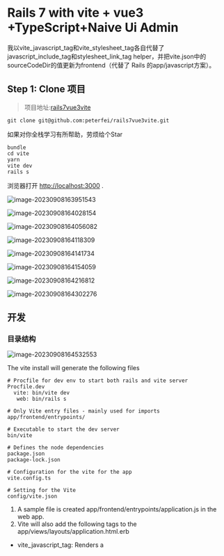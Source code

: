 # Rails 7 with vite + vue3 +TypeScript+Naive Ui Admin

我以vite_javascript_tag和vite_stylesheet_tag各自代替了javascript_include_tag和stylesheet_link_tag helper，并把vite.json中的sourceCodeDir的值更新为frontend（代替了 Rails 的app/javascript方案）。

## Step 1: Clone 项目

>  项目地址:[rails7vue3vite]([URL]https://github.com/peterfei/rails7vue3vite)

```
git clone git@github.com:peterfei/rails7vue3vite.git
```

如果对你全栈学习有所帮助，劳烦给个Star

```
bundle
cd vite
yarn
vite dev
rails s 
```
浏览器打开 [http://localhost:3000](http://localhost:3000/) .

![image-20230908163951543](http://image-peterfei-blog.test.upcdn.net/image-20230908163951543.png)

![image-20230908164028154](http://image-peterfei-blog.test.upcdn.net/image-20230908164028154.png)

![image-20230908164056082](http://image-peterfei-blog.test.upcdn.net/image-20230908164056082.png)

![image-20230908164118309](http://image-peterfei-blog.test.upcdn.net/image-20230908164118309.png)

![image-20230908164141734](http://image-peterfei-blog.test.upcdn.net/image-20230908164141734.png)

![image-20230908164154059](http://image-peterfei-blog.test.upcdn.net/image-20230908164154059.png)



![image-20230908164216812](http://image-peterfei-blog.test.upcdn.net/image-20230908164216812.png)

![image-20230908164302276](http://image-peterfei-blog.test.upcdn.net/image-20230908164302276.png)



## 开发

### 目录结构

![image-20230908164532553](http://image-peterfei-blog.test.upcdn.net/image-20230908164532553.png)

The vite install will generate the following files

```
# Procfile for dev env to start both rails and vite server
Procfile.dev 
  vite: bin/vite dev
   web: bin/rails s

# Only Vite entry files - mainly used for imports
app/frontend/entrypoints/  

# Executable to start the dev server
bin/vite 

# Defines the node dependencies
package.json                 
package-lock.json

# Configuration for the vite for the app
vite.config.ts     

# Setting for the Vite         
config/vite.json
```

1. A sample file is created app/frontend/entrypoints/application.js in the web app.
2. Vite will also add the following tags to the app/views/layouts/application.html.erb

* vite_javascript_tag: Renders a <script> tag referencing a JavaScript file
* vite_typescript_tag: Renders a <script> tag referencing a TypeScript file
* vite_stylesheet_tag: Renders a <link> tag referencing a CSS file

3. Configure the Vite in the vite.config.ts file. The basic configuration is like adding RubyPlugin is done for us by the vite-rails gem. Apart from this, vite-plugin-full-reload can be added.

```vite.json
import type { UserConfig, ConfigEnv, } from 'vite';
import { loadEnv } from 'vite';
import { resolve } from 'path';
import { wrapperEnv } from './build/utils';
import { createVitePlugins } from './build/vite/plugin';
import { OUTPUT_DIR } from './build/constant';
import { createProxy } from './build/vite/proxy';
import pkg from './package.json';
import { format } from 'date-fns';
const { dependencies, devDependencies, name, version } = pkg;

const __APP_INFO__ = {
    pkg: { dependencies, devDependencies, name, version },
    lastBuildTime: format(new Date(), 'yyyy-MM-dd HH:mm:ss'),
};

function pathResolve(dir: string) {
    return resolve(process.cwd(), '.', dir);
}

export default ({ command, mode }: ConfigEnv): UserConfig => {
    const root = process.cwd();
    const env = loadEnv(mode, root);
    const viteEnv = wrapperEnv(env);
    const { VITE_PUBLIC_PATH, VITE_PORT, VITE_GLOB_PROD_MOCK, VITE_PROXY } =
        viteEnv;
    const prodMock = VITE_GLOB_PROD_MOCK;
    const isBuild = command === 'build';
    return {
        base: VITE_PUBLIC_PATH,
        esbuild: {},
        resolve: {
            alias: [
                {
                    find: /\/#\//,
                    replacement: pathResolve('types') + '/',
                },
                {
                    find: '@',
                    replacement: pathResolve('app/frontend/') + '/',
                },
            ],
            dedupe: ['vue'],
        },
        plugins: createVitePlugins(viteEnv, isBuild, prodMock),
        define: {
            __APP_INFO__: JSON.stringify(__APP_INFO__),
        },
        server: {
            host: true,
            port: VITE_PORT,
            proxy: createProxy(VITE_PROXY),
        },
        optimizeDeps: {
            include: [],
            exclude: ['vue-demi'],
        },
        build: {
            target: 'es2015',
            cssTarget: 'chrome80',
            outDir: OUTPUT_DIR,
            reportCompressedSize: false,
            chunkSizeWarningLimit: 2000,
            manifest: true
        },
    };
};
```







### Wrapping things up
旅程至此告一段落了。我们现在拥有了设置好的 Ruby Vite，运行良好的 live reload，hot replacement，以及所期望的实时性，都被完美修复了！随意分享并把其用到你自己的项目中吧——我希望它能派上用场助你一臂之力！